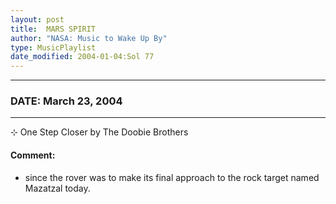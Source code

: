 ```yaml
---
layout: post
title:  MARS SPIRIT
author: "NASA: Music to Wake Up By"
type: MusicPlaylist
date_modified: 2004-01-04:Sol 77
---
```


----
### DATE: March 23, 2004
----
⊹ One Step Closer by The Doobie Brothers

#### Comment:
* since the rover was to make its final approach to the rock target named Mazatzal today.
